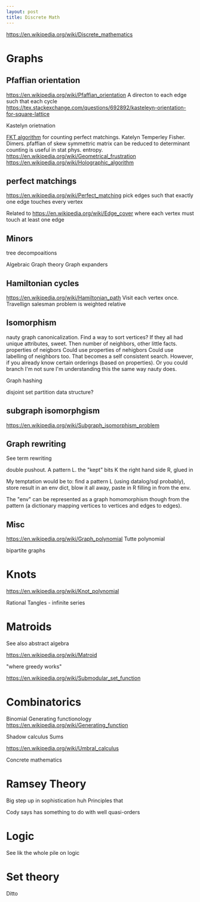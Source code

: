 ```yaml
---
layout: post
title: Discrete Math
---
```


<https://en.wikipedia.org/wiki/Discrete_mathematics>


# Graphs

## Pfaffian orientation
https://en.wikipedia.org/wiki/Pfaffian_orientation
A directon to each edge such that each cycle
https://tex.stackexchange.com/questions/692892/kasteleyn-orientation-for-square-lattice

Kastelyn orietnation

[FKT algorithm](https://en.wikipedia.org/wiki/FKT_algorithm) for counting perfect matchings. Katelyn Temperley Fisher. Dimers.
pfaffian of skew symmettric matrix can be reduced to determinant
counting is useful in stat phys. entropy.
https://en.wikipedia.org/wiki/Geometrical_frustration
https://en.wikipedia.org/wiki/Holographic_algorithm



## perfect matchings
https://en.wikipedia.org/wiki/Perfect_matching
pick edges such that exactly one edge touches every vertex

Related to https://en.wikipedia.org/wiki/Edge_cover where each vertex must touch at least one edge


## Minors
 tree decompoaitions

Algebraic Graph theory
Graph expanders

## Hamiltonian cycles
<https://en.wikipedia.org/wiki/Hamiltonian_path>
Visit each vertex once.
Travellign salesman problem is weighted relative

## Isomorphism
nauty
graph canonicalization. Find a way to sort vertices? If they all had unique attributes, sweet.
Then number of neighbors, other little facts. properties of neigbors
Could use properties of nehigbors
Could use labelling of neighbors too. That becomes a self consistent search. However, if you already know certain orderings (based on properties). Or you could branch
I'm not sure I'm understanding this the same way nauty does.


Graph hashing

disjoint set partition data structure?

## subgraph isomorphgism
https://en.wikipedia.org/wiki/Subgraph_isomorphism_problem

## Graph rewriting
See term rewriting

double pushout.
A pattern L.
the "kept" bits K
the right hand side R, glued in

My temptation would be to: find a pattern L (using datalog/sql probably), store result in an env dict, blow it all away, paste in R filling in from the env.

The "env" can be represented as a graph homomorphism though from the pattern (a dictionary mapping vertices to vertices and edges to edges).




## Misc
https://en.wikipedia.org/wiki/Graph_polynomial
Tutte polynomial


bipartite graphs

# Knots
https://en.wikipedia.org/wiki/Knot_polynomial


Rational Tangles - infinite series

# Matroids
See also abstract algebra

https://en.wikipedia.org/wiki/Matroid

"where greedy works"

https://en.wikipedia.org/wiki/Submodular_set_function



# Combinatorics

Binomial
Generating functionology https://en.wikipedia.org/wiki/Generating_function

Shadow calculus
Sums

https://en.wikipedia.org/wiki/Umbral_calculus

Concrete mathematics

# Ramsey Theory
Big step up in sophistication huh
Principles that 

Cody says has something to do with well quasi-orders



# Logic
See lik the whole pile on logic

# Set theory
Ditto
